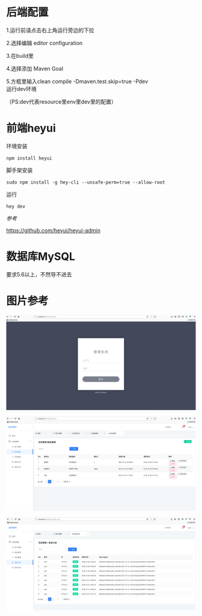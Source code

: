 # 后端配置
1.运行前请点击右上角运行旁边的下拉  

2.选择编辑 editor configuration  

3.在build里  

4.选择添加 Maven Goal  

5.方框里输入clean compile -Dmaven.test.skip=true -Pdev  
运行dev环境  

（PS:dev代表resource里env里dev里的配置）


# 前端heyui

环境安装
```$shell
npm install heyui
```
脚手架安装  
```$shell
sudo npm install -g hey-cli --unsafe-perm=true --allow-root  
```
运行  
```$shell
hey dev
```
*参考*   

https://github.com/heyui/heyui-admin

# 数据库MySQL

要求5.6以上，不然导不进去

# 图片参考  
 
 ![登录界面](pic/1.png)
 
 ![角色管理](pic/2.png)
 
 ![登陆日志](pic/3.png)
 

